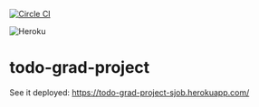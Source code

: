 [![Circle CI](https://circleci.com/gh/stevenjob/todo-grad-project/tree/master.svg?style=svg)](https://circleci.com/gh/stevenjob/todo-grad-project/tree/master)

![Heroku](https://heroku-badge.herokuapp.com/?app=todo-grad-project-sjob)

# todo-grad-project

See it deployed: https://todo-grad-project-sjob.herokuapp.com/
